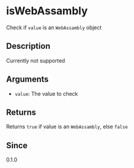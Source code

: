# isWebAssambly

Check if `value` is an `WebAssambly` object

## Description

Currently not supported

## Arguments

- `value`: The value to check

## Returns

Returns `true` if value is an `WebAssambly`, else `false`

## Since

0.1.0
